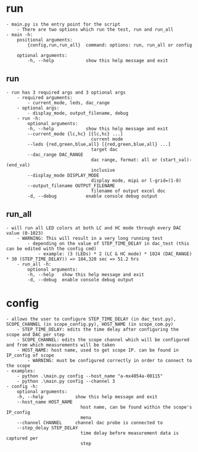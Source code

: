 # run
    - main.py is the entry point for the script
        - There are two options which run the test, run and run_all
    - main -h:
        positional arguments:
            {config,run,run_all}  command: options: run, run_all or config

        optional arguments:
            -h, --help            show this help message and exit
## run
    - run has 3 required args and 3 optional args
        - required arguments:
            - current_mode, leds, dac_range
        - optional args:
            - display_mode, output_filename, debug
        - run -h:
            optional arguments:
            -h, --help            show this help message and exit
            --current_mode {lc,hc} [{lc,hc} ...]
                                    current mode
            --leds {red,green,blue,all} [{red,green,blue,all} ...]
                                    target dac
            --dac_range DAC_RANGE
                                    dac range, format: all or (start_val)-(end_val)
                                    inclusive
            --display_mode DISPLAY_MODE
                                    display mode, mipi or l-grid=(1-8)
            --output_filename OUTPUT_FILENAME
                                    filename of output excel doc
            -d, --debug           enable console debug output

## run_all
    - will run all LED colors at both LC and HC mode through every DAC value (0-1023)
        - WARNING: This will result in a very long running test
            - depending on the value of STEP_TIME_DELAY in dac_test (this can be edited with the config cmd)
                - example: (3 (LEDs) * 2 (LC & HC mode) * 1024 (DAC_RANGE) * 30 (STEP_TIME_DELAY)) => 184,320 sec => 51.2 hrs
        - run_all -h:
            optional arguments:
            -h, --help   show this help message and exit
            -d, --debug  enable console debug output
# config
    - allows the user to configure STEP_TIME_DELAY (in dac_test.py), SCOPE_CHANNEL (in scope_config.py), HOST_NAME (in scope_com.py)
        - STEP_TIME_DELAY: edits the time delay after configuring the scope and DAC per step
        - SCOPE_CHANNEL: edits the scope channel which will be configured and from which measurements will be taken
        - HOST_NAME: host name, used to get scope IP. can be found in IP_config of scope
            - WARNING: must be configured correctly in order to connect to the scope
    - examples:
        - python .\main.py config --host_name "a-mx4054a-00115"
        - python .\main.py config --channel 3
    - config -h:
        optional arguments:
        -h, --help            show this help message and exit
        --host_name HOST_NAME
                                host name, can be found within the scope's IP_config
                                menu
        --channel CHANNEL     channel dac probe is connected to
        --step_delay STEP_DELAY
                                time delay before measurement data is captured per
                                step